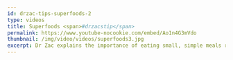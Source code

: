 ```yaml
---
id: drzac-tips-superfoods-2
type: videos
title: Superfoods <span>#drzacstip</span>
permalink: https://www.youtube-nocookie.com/embed/Ao1n4G3mVdo
thumbnail: /img/video/videos/superfoods3.jpg
excerpt: Dr Zac explains the importance of eating small, simple meals regularly.
---
```

